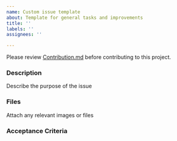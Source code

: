 ```yaml
---
name: Custom issue template
about: Template for general tasks and improvements
title: ''
labels: ''
assignees: ''

---
```


Please review [Contribution.md](https://github.com/nasa/edsc-geo/blob/master/CONTRIBUTING.md) before contributing to this project.

### Description
Describe the purpose of the issue

### Files
Attach any relevant images or files

### Acceptance Criteria

